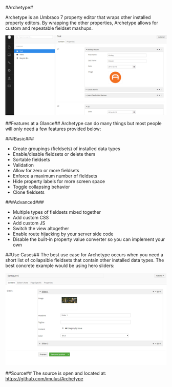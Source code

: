 #Archetype#

Archetype is an Umbraco 7 property editor that wraps other installed property editors. By wrapping the other properties, Archetype allows for custom and repeatable fieldset mashups.

![archetype](assets/archetype.png)

##Features at a Glance##
Archetype can do many things but most people will only need a few features provided below:

###Basic###
* Create groupings (fieldsets) of installed data types
* Enable/disable fieldsets or delete them
* Sortable fieldsets
* Validation
* Allow for zero or more fieldsets
* Enforce a maximum number of fieldsets
* Hide property labels for more screen space
* Toggle collapsing behavior
* Clone fieldsets

###Advanced###
* Multiple types of fieldsets mixed together
* Add custom CSS
* Add custom JS
* Switch the view altogether
* Enable route hijacking by your server side code 
* Disable the built-in property value converter so you can implement your own

##Use Cases##
The best use case for Archetype occurs when you need a short list of collapsible fieldsets that contain other installed data types.  The best concrete example would be using hero sliders:

![sliders](assets/sliders.png)

##Source##
The source is open and located at: https://github.com/imulus/Archetype